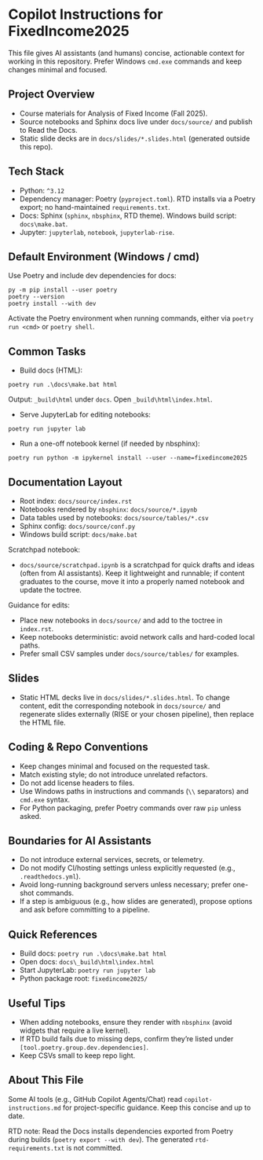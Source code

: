 # Copilot Instructions for FixedIncome2025

This file gives AI assistants (and humans) concise, actionable context for working in this repository. Prefer Windows `cmd.exe` commands and keep changes minimal and focused.

## Project Overview
- Course materials for Analysis of Fixed Income (Fall 2025).
- Source notebooks and Sphinx docs live under `docs/source/` and publish to Read the Docs.
- Static slide decks are in `docs/slides/*.slides.html` (generated outside this repo).

## Tech Stack
- Python: `^3.12`
- Dependency manager: Poetry (`pyproject.toml`). RTD installs via a Poetry export; no hand-maintained `requirements.txt`.
- Docs: Sphinx (`sphinx`, `nbsphinx`, RTD theme). Windows build script: `docs\make.bat`.
- Jupyter: `jupyterlab`, `notebook`, `jupyterlab-rise`.

## Default Environment (Windows / cmd)
Use Poetry and include dev dependencies for docs:

```
py -m pip install --user poetry
poetry --version
poetry install --with dev
```

Activate the Poetry environment when running commands, either via `poetry run <cmd>` or `poetry shell`.

## Common Tasks
- Build docs (HTML):
```
poetry run .\docs\make.bat html
```
Output: `_build\html` under `docs`. Open `_build\html\index.html`.

- Serve JupyterLab for editing notebooks:
```
poetry run jupyter lab
```

- Run a one-off notebook kernel (if needed by nbsphinx):
```
poetry run python -m ipykernel install --user --name=fixedincome2025
```

## Documentation Layout
- Root index: `docs/source/index.rst`
- Notebooks rendered by `nbsphinx`: `docs/source/*.ipynb`
- Data tables used by notebooks: `docs/source/tables/*.csv`
- Sphinx config: `docs/source/conf.py`
- Windows build script: `docs/make.bat`

Scratchpad notebook:
- `docs/source/scratchpad.ipynb` is a scratchpad for quick drafts and ideas (often from AI assistants). Keep it lightweight and runnable; if content graduates to the course, move it into a properly named notebook and update the toctree.

Guidance for edits:
- Place new notebooks in `docs/source/` and add to the toctree in `index.rst`.
- Keep notebooks deterministic: avoid network calls and hard-coded local paths.
- Prefer small CSV samples under `docs/source/tables/` for examples.

## Slides
- Static HTML decks live in `docs/slides/*.slides.html`. To change content, edit the corresponding notebook in `docs/source/` and regenerate slides externally (RISE or your chosen pipeline), then replace the HTML file.

## Coding & Repo Conventions
- Keep changes minimal and focused on the requested task.
- Match existing style; do not introduce unrelated refactors.
- Do not add license headers to files.
- Use Windows paths in instructions and commands (`\\` separators) and `cmd.exe` syntax.
- For Python packaging, prefer Poetry commands over raw `pip` unless asked.

## Boundaries for AI Assistants
- Do not introduce external services, secrets, or telemetry.
- Do not modify CI/hosting settings unless explicitly requested (e.g., `.readthedocs.yml`).
- Avoid long-running background servers unless necessary; prefer one-shot commands.
- If a step is ambiguous (e.g., how slides are generated), propose options and ask before committing to a pipeline.

## Quick References
- Build docs: `poetry run .\docs\make.bat html`
- Open docs: `docs\_build\html\index.html`
- Start JupyterLab: `poetry run jupyter lab`
- Python package root: `fixedincome2025/`

## Useful Tips
- When adding notebooks, ensure they render with `nbsphinx` (avoid widgets that require a live kernel).
- If RTD build fails due to missing deps, confirm they’re listed under `[tool.poetry.group.dev.dependencies]`.
- Keep CSVs small to keep repo light.

## About This File
Some AI tools (e.g., GitHub Copilot Agents/Chat) read `copilot-instructions.md` for project-specific guidance. Keep this concise and up to date.

RTD note: Read the Docs installs dependencies exported from Poetry during builds (`poetry export --with dev`). The generated `rtd-requirements.txt` is not committed.
